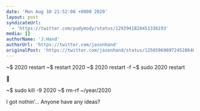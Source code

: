 ```yaml
---
date: 'Mon Aug 10 21:52:08 +0000 2020'
layout: post
syndicateUrl:
  - 'https://twitter.com/pudymody/status/1292941828451336193'
media: []
authorName: 'J:Hand'
authorUrl: 'https://twitter.com/jasonhand'
originalPost: 'https://twitter.com/jasonhand/status/1250596909724528640'
---
```

~$ 2020 restart 
~$ restart 2020
~$ 2020 restart -f
~$ sudo 2020 restart 

🤔

~$ sudo kill -9 2020
~$ rm-rf ~/year/2020

I got nothin’...
Anyone have any ideas?